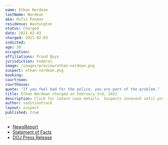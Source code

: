 ```yaml
---
name: Ethan Nordean
lastName: Nordean
aka: Rufio Panman
residence: Washington
status: Charged
date: 2021-02-03
charged: 2021-02-03
indicted:
age: 30
occupation:
affiliations: Proud Boys
jurisdiction: Federal
image: /images/preview/ethan-nordean.png
suspect: ethan-nordean.png
booking:
courtroom:
courthouse:
quote: "If you feel bad for the police, you are part of the problem."
title: Ethan Nordean charged on February 3rd, 2021
description: Click for latest case details. Suspects innocent until proven guilty.
author: seditiontrack
layout: suspect
published: true
---
```

- [NewsReport](https://nytimes.com/live/2021/02/03/us/biden-administration#federal-officials-arrested-another-leader-of-the-proud-boys-ethan-nordean-in-the-capitol-riot-investigation)
- [Statement of Facts](https://www.justice.gov/opa/page/file/1364196/download)
- [DOJ Press Release](https://www.justice.gov/usao-dc/pr/member-proud-boys-charged-obstructing-official-proceeding-other-charges-related-jan-6)
